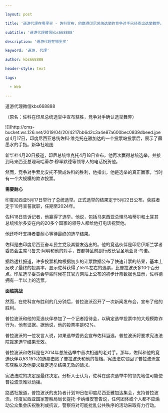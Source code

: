 ---
layout: post
title: '道游代理在哪里买 - 佐科宣布，他赢得印尼总统选举的竞争对手已经查出选举舞弊。'
subtitle: '道游代理微信kbs668888'
description: '道游代理在哪里买'
keyword: '道游, 代理'
author: kbs668888
header-style: text
tags:
  - Web
---
道游代理微信kbs668888

（原名：佐科在印尼总统选举中宣布获胜，竞争对手确认选举舞弊）

![](http://cms-
bucket.ws.126.net/2019/04/20/4217bb6d2c3a4e87a600bec0839dbeed.jpeg)4月17日，印度尼西亚总统佐科·维克托在雅加达的一个投票站投票后，展示了蘸墨水的手指。新华社地图

新华社4月20日报道，印尼总统维克托4月18日宣布，他再次赢得总统选举，并接到马来西亚总理马哈蒂尔·穆罕默德等领导人的电话祝贺他。

然而，竞争对手索比安托不赞成佐科的胜利，他指出，他是选举的真正赢家，当时有一个大规模的欺诈投票。

 **需要耐心**

印度尼西亚5月17日举行了总统选举。正式选举的结果定于5月22日公布。获胜者定于10月宣誓就职，任期至2024年。

佐科18日告诉记者，他赢得了选举。他说，包括马来西亚总理马哈蒂尔和土耳其总统埃尔多安在内的20多个国家的领导人都给他打电话祝贺他。

他还呼吁支持者要耐心等待最终的选举结果。

佐科是由印度尼西亚奋斗民主党及其盟友选出的。他的竞选伙伴是印尼伊斯兰学者委员会主席马鲁夫·阿明和他的对手，首都特区前副行政长官圣地亚哥·乌诺。

据路透社报道，许多投票机构根据初步的计票数据公布了快速计票的结果，基本上反映了最终的投票率，显示佐科获得了55%左右的选票，比普拉波沃多10个百分点。印尼选举委员会早些时候在其官方网站上公布的初步计票数据也显示，佐科德拥有一半以上的选票。

 **面临挑战**

然而，在佐科宣布胜利的几分钟后，普拉波沃召开了一次新闻发布会，宣布了他的胜利。

普拉波沃和他的竞选伙伴参加了一个记者招待会，以确定选举投票中的大规模欺诈行为，他有证据。据他说，他的投票率是62%。

普拉波沃的一位发言人说，如果选举委员会宣布佐科当选，普拉波沃将要求宪法法院裁定选举结果无效。

普拉波沃和佐科是在2014年总统选举中首次相遇的老对手。那年，佐科和他的竞选伙伴以53.15%的选票击败了普拉波沃和他的搭档。宪法法院驳回了普拉波沃宣布获胜以及他要求裁定选举结果无效的请求。

宪法法院的决定是最终决定。分析人士认为，佐科在这次选举中的领先地位可能使普拉波沃难以动摇。

路透社报道，普拉波沃的支持者计划19日在印度尼西亚雅加达集会，支持普拉波沃。印度尼西亚国家警察局局长提托·卡纳维安警告说，任何团体或个人都不应煽动公众集会庆祝胜利或抗议，警察将对可能扰乱公共秩序的活动采取有力行动。

